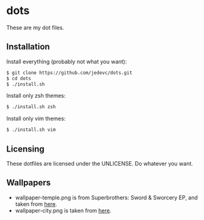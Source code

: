 # dots

These are my dot files.

## Installation

Install everything (probably not what you want):

```bash
$ git clone https://github.com/jedevc/dots.git
$ cd dots
$ ./install.sh
```

Install only zsh themes:

```bash
$ ./install.sh zsh
```

Install only vim themes:

```bash
$ ./install.sh vim
```

## Licensing

These dotfiles are licensed under the UNLICENSE. Do whatever you want.

## Wallpapers

- wallpaper-temple.png is from Superbrothers: Sword & Sworcery EP, and taken from
  [here](https://www.reddit.com/r/wallpapers/comments/7jp9fl/from_one_of_my_favorite_games/).
- wallpaper-city.png is taken from [here](https://hdqwalls.com/wallpaper/1920x1080/8-bit-pixel-art-city).
